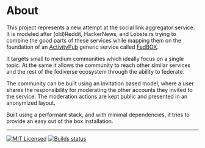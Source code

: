 # About

This project represents a new attempt at the social link aggregator service. It is modeled after (old)Reddit, HackerNews, and Lobste.rs trying to combine the good parts of these services while mapping them on the foundation of an [ActivityPub](https://www.w3.org/TR/activitypub) generic service called [FedBOX](https://github.com/go-ap/fedbox).

It targets small to medium communities which ideally focus on a single topic. At the same it allows the community to reach other similar services and the rest of the fediverse ecosystem through the ability to federate.

The community can be built using an invitation based model, where a user shares the responsibility for moderating the other accounts they invited to the service. The moderation actions are kept public and presented in an anonymized layout.

Built using a performant stack, and with minimal dependencies, it tries to provide an easy out of the box installation.

___

[![MIT Licensed](https://img.shields.io/github/license/mariusor/go-littr.svg)](https://git.sr.ht/~mariusor/brutalinks/blob/master/LICENSE)
[![Builds status](https://builds.sr.ht/~mariusor/brutalinks.svg)](https://builds.sr.ht/~mariusor/brutalinks)
